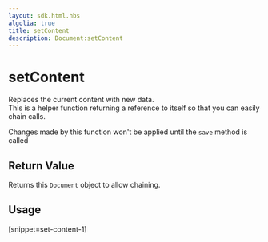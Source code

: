 ```yaml
---
layout: sdk.html.hbs
algolia: true
title: setContent
description: Document:setContent
---
```


  

# setContent
Replaces the current content with new data.  
This is a helper function returning a reference to itself so that you can easily chain calls.

<aside class="notice">
Changes made by this function won't be applied until the <code>save</code> method is called
</aside>


## Return Value

Returns this `Document` object to allow chaining.

## Usage

[snippet=set-content-1]
